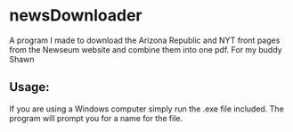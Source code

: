 # newsDownloader
A program I made to download the Arizona Republic and NYT front pages from the Newseum website and combine them into one pdf. For my buddy Shawn

## Usage:

If you are using a Windows computer simply run the .exe file included. The program will prompt you for a name for the file.

